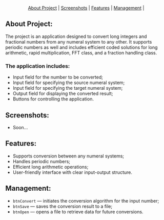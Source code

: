 <p align="center">
  <a href="#about-project">About Project</a> |
  <a href="#screenshots">Screenshots</a> |
  <a href="#features">Features</a> |
  <a href="#management">Management</a> |
</p>

## About Project:
The project is an application designed to convert long integers and fractional numbers from any numeral system to any other. It supports periodic numbers as well and includes efficient coded solutions for long arithmetic, rapid multiplication, FFT class, and a fraction handling class.

### The application includes:
+ Input field for the number to be converted;
+ Input field for specifying the source numeral system;
+ Input field for specifying the target numeral system;
+ Output field for displaying the converted result;
+ Buttons for controlling the application.

## Screenshots:
+ Soon...

## Features:
+ Supports conversion between any numeral systems;
+ Handles periodic numbers;
+ Efficient long arithmetic operations;
+ User-friendly interface with clear input-output structure.

## Management:
+ `btnConvert` — initiates the conversion algorithm for the input number;
+ `btnSave` — saves the conversion result to a file;
+ `btnOpen` — opens a file to retrieve data for future conversions.
